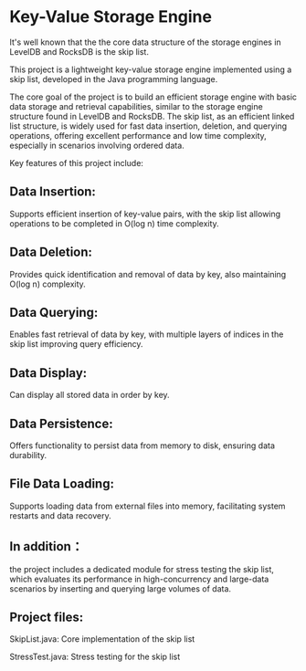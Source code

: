 # Key-Value Storage Engine
It's well known that the the core data structure of the storage engines in LevelDB and RocksDB is the skip list.

This project is a lightweight key-value storage engine implemented using a skip list, developed in the Java programming language. 

The core goal of the project is to build an efficient storage engine with basic data storage and retrieval capabilities, similar to the storage engine structure found in LevelDB and RocksDB. The skip list, as an efficient linked list structure, is widely used for fast data insertion, deletion, and querying operations, offering excellent performance and low time complexity, especially in scenarios involving ordered data.

Key features of this project include:

## Data Insertion: 
Supports efficient insertion of key-value pairs, with the skip list allowing operations to be completed in O(log n) time complexity.
## Data Deletion: 
Provides quick identification and removal of data by key, also maintaining O(log n) complexity.
## Data Querying: 
Enables fast retrieval of data by key, with multiple layers of indices in the skip list improving query efficiency.
## Data Display: 
Can display all stored data in order by key.
## Data Persistence: 
Offers functionality to persist data from memory to disk, ensuring data durability.
## File Data Loading: 
Supports loading data from external files into memory, facilitating system restarts and data recovery.
## In addition： 
the project includes a dedicated module for stress testing the skip list, which evaluates its performance in high-concurrency and large-data scenarios by inserting and querying large volumes of data.


## Project files:

SkipList.java: Core implementation of the skip list

StressTest.java: Stress testing for the skip list
